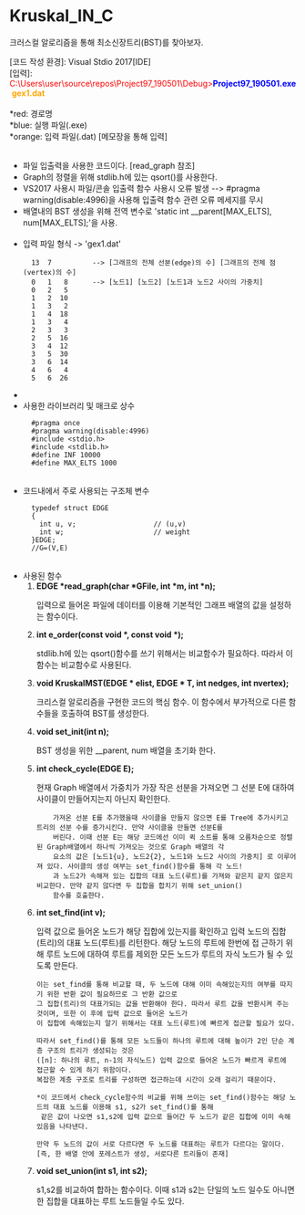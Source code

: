 # Kruskal_IN_C
크러스컬 알로리즘을 통해 최소신장트리(BST)를 찾아보자.

[실행 환경]: CMD<br>
[코드 작성 환경]: Visual Stdio 2017[IDE]<br>
[입력]: <font style = "color: red;">C:\Users\user\source\repos\Project97_190501\Debug></font><font style = "color: blue;"><b>Project97_190501.exe</b></font>&nbsp;<font style = "color: orange"><b>gex1.dat</b></font><br>
<br>
*red: 경로명<br>
*blue: 실행 파일(.exe)<br>
*orange: 입력 파일(.dat) [메모장을 통해 입력]<br>
<br>
<ul>
  <li>파일 입출력을 사용한 코드이다. [read_graph 참조]</li>
  <li>Graph의 정렬을 위해 stdlib.h에 있는 qsort()를 사용한다.</li>
  <li>VS2017 사용시 파일/콘솔 입출력 함수 사용시 오류 발생 -->  #pragma warning(disable:4996)을 사용해
입출력 함수 관련 오류 메세지를 무시</li>
  <li>배열내의 BST 생성을 위해 전역 변수로 'static int __parent[MAX_ELTS], num[MAX_ELTS];'을 사용.</li><br>
  
  <li>입력 파일 형식 -> 'gex1.dat'
  
      13  7          --> [그래프의 전체 선분(edge)의 수] [그래프의 전체 점(vertex)의 수]
      0   1   8      --> [노드1] [노드2] [노드1과 노드2 사이의 가중치]
      0   2   5
      1   2  10
      1   3   2
      1   4  18
      1   3   4
      2   3   3
      2   5  16
      3   4  12
      3   5  30
      3   6  14
      4   6   4
      5   6  26
      
  <li><br>
  
  <li>사용한 라이브러리 및 매크로 상수
    
      #pragma once
      #pragma warning(disable:4996)
      #include <stdio.h>
      #include <stdlib.h>
      #define INF 10000
      #define MAX_ELTS 1000
   
  </li><br>
  <li>코드내에서 주로 사용되는 구조체 변수<br>
  
      typedef struct EDGE
      {
        int u, v;                   // (u,v)
        int w;                      // weight
      }EDGE;
      //G=(V,E)
  </li><br>
 <li>사용된 함수
  <ol>
    <li>
      <b>EDGE *read_graph(char *GFile, int *m, int *n);</b><br>
      <p>입력으로 들어온 파일에 데이터를 이용해 기본적인 그래프 배열의 값을 설정하는 함수이다.</p>
    </li>
    <li>
      <b>int e_order(const void *, const void *);</b><br>
      <p>stdlib.h에 있는 qsort()함수를 쓰기 위해서는 비교함수가 필요하다. 따라서 이 함수는 비교함수로 사용된다.</p>
    </li>
    <li>
      <b>void KruskalMST(EDGE * elist, EDGE * T, int nedges, int nvertex);</b><br>
      <p>크리스컬 알로리즘을 구현한 코드의 핵심 함수. 이 함수에서 부가적으로 다른 함수들을 호출하여 BST를 생성한다.</p>
    </li>
    <li>
      <b>void set_init(int n);</b><br>
      <p>BST 생성을 위한  __parent, num 배열을 초기화 한다.</p>
    </li>
    <li>
      <b>int check_cycle(EDGE E);</b><br>
      <p>현재 Graph 배열에서 가중치가 가장 작은 선분을 가져오면 그 선분 E에 대하여 사이클이 만들어지는지 아닌지 확인한다.</p>
    </li>
    
        가져온 선분 E를 추가했을때 사이클을 만들지 않으면 E를 Tree에 추가시키고 트리의 선분 수를 증가시킨다. 만약 사이클을 만들면 선분E를 
        버린다. 이때 선분 E는 해당 코드에선 이미 퀵 소트를 통해 오름차순으로 정렬된 Graph배열에서 하나씩 가져오는 것으로 Graph 배열의 각 
        요소의 값은 [노드1{u}, 노드2{2}, 노드1와 노드2 사이의 가중치] 로 이루어져 있다. 사이클의 생성 여부는 set_find()함수를 통해 각 노드!
        과 노드2가 속해져 있는 집합의 대표 노드(루트)를 가져와 같은지 같지 않은지 비교한다. 만약 같지 않다면 두 집합을 합치기 위해 set_union()
        함수를 호출한다.
    
   <li>
      <b>int set_find(int v);</b><br>
      <p>입력 값으로 들어온 노드가 해당 집합에 있는지를 확인하고 입력 노드의 집합(트리)의 대표 노드(루트)를 리턴한다. 해당 노드의 루트에 한번에 접       근하기 위해 루트 노드에 대하여 루트를 제외한 모든 노드가 루트의 자식 노드가 될 수 있도록 만든다.</p>
    </li>
    
    이는 set_find를 통해 비교할 때, 두 노드에 대해 이미 속해있는지의 여부를 따지기 위한 반환 값이 필요하므로 그 반환 값으로
    그 집합(트리)의 대표가되는 값을 반환해야 한다. 따라서 루트 값을 반환시켜 주는 것이며, 또한 이 후에 입력 값으로 들어온 노드가
    이 집합에 속해있는지 알기 위해서는 대표 노드(루트)에 빠르게 접근할 필요가 있다.

    따라서 set_find()를 통해 모든 노드들이 하나의 루트에 대해 높이가 2인 단순 계층 구조의 트리가 생성되는 것은
    ([n]: 하나의 루트, n-1의 자식노드) 입력 값으로 들어온 노드가 빠르게 루트에 접근할 수 있게 하기 위함이다.
    복잡한 계층 구조로 트리를 구성하면 접근하는데 시간이 오래 걸리기 때문이다.

    *이 코드에서 check_cycle함수의 비교를 위해 쓰이는 set_find()함수는 해당 노드의 대표 노드를 이용해 s1, s2가 set_find()를 통해
     같은 값이 나오면 s1,s2에 입력 값으로 들어간 두 노드가 같은 집합에 이미 속해있음을 나타낸다.

    만약 두 노드의 값이 서로 다르다면 두 노드를 대표하는 루트가 다르다는 말이다.
    [즉, 한 배열 안에 포레스트가 생성, 서로다른 트리들이 존재]
    
    
  <li>
    <b>void set_union(int s1, int s2);</b><br>
    <p>s1,s2를 비교하여 합하는 함수이다. 이때 s1과 s2는 단일의 노드 일수도 아니면 한 집합을 대표하는 루트 노드들일 수도 있다.</p>
  </li>
        
  </ol>
    </li>
</ul>
